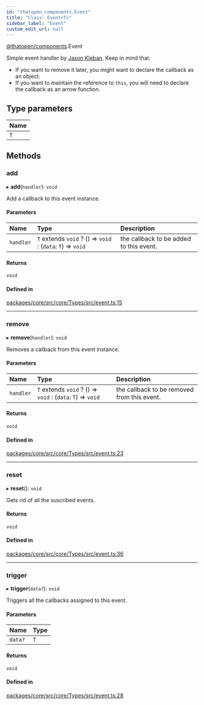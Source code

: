 ```yaml
---
id: "thatopen_components.Event"
title: "Class: Event<T>"
sidebar_label: "Event"
custom_edit_url: null
---
```


[@thatopen/components](../modules/thatopen_components.md).Event

Simple event handler by
[Jason Kleban](https://gist.github.com/JasonKleban/50cee44960c225ac1993c922563aa540).
Keep in mind that:
- If you want to remove it later, you might want to declare the callback as
an object.
- If you want to maintain the reference to `this`, you will need to declare
the callback as an arrow function.

## Type parameters

| Name |
| :------ |
| `T` |

## Methods

### add

▸ **add**(`handler`): `void`

Add a callback to this event instance.

#### Parameters

| Name | Type | Description |
| :------ | :------ | :------ |
| `handler` | `T` extends `void` ? () => `void` : (`data`: `T`) => `void` | the callback to be added to this event. |

#### Returns

`void`

#### Defined in

[packages/core/src/core/Types/src/event.ts:15](https://github.com/ThatOpen/engine_components/blob/630a314/packages/core/src/core/Types/src/event.ts#L15)

___

### remove

▸ **remove**(`handler`): `void`

Removes a callback from this event instance.

#### Parameters

| Name | Type | Description |
| :------ | :------ | :------ |
| `handler` | `T` extends `void` ? () => `void` : (`data`: `T`) => `void` | the callback to be removed from this event. |

#### Returns

`void`

#### Defined in

[packages/core/src/core/Types/src/event.ts:23](https://github.com/ThatOpen/engine_components/blob/630a314/packages/core/src/core/Types/src/event.ts#L23)

___

### reset

▸ **reset**(): `void`

Gets rid of all the suscribed events.

#### Returns

`void`

#### Defined in

[packages/core/src/core/Types/src/event.ts:36](https://github.com/ThatOpen/engine_components/blob/630a314/packages/core/src/core/Types/src/event.ts#L36)

___

### trigger

▸ **trigger**(`data?`): `void`

Triggers all the callbacks assigned to this event.

#### Parameters

| Name | Type |
| :------ | :------ |
| `data?` | `T` |

#### Returns

`void`

#### Defined in

[packages/core/src/core/Types/src/event.ts:28](https://github.com/ThatOpen/engine_components/blob/630a314/packages/core/src/core/Types/src/event.ts#L28)

